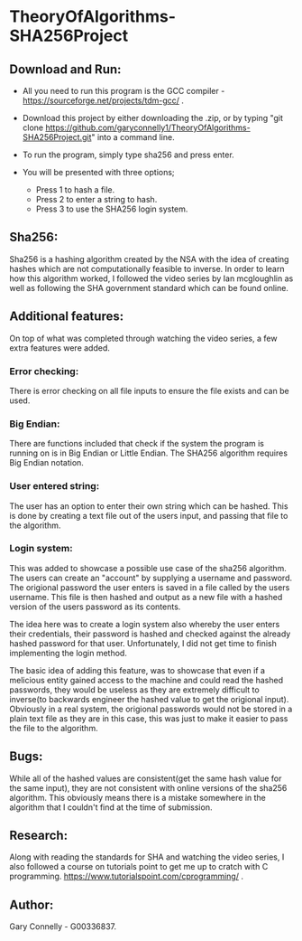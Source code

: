 # TheoryOfAlgorithms-SHA256Project
## Download and Run:
* All you need to run this program is the GCC compiler - https://sourceforge.net/projects/tdm-gcc/ .
* Download this project by either downloading the .zip, or by typing "git clone https://github.com/garyconnelly1/TheoryOfAlgorithms-SHA256Project.git" into a command line.

* To run the program, simply type sha256 and press enter.
* You will be presented with three options;
  - Press 1 to hash a file.
  - Press 2 to enter a string to hash.
  - Press 3 to use the SHA256 login system.
  
## Sha256:
Sha256 is a hashing algorithm created by the NSA with the idea of creating hashes which are not computationally feasible to inverse. In order to learn how this algorithm worked, I followed the video series by Ian mcgloughlin as well as following the SHA government standard which can be found online.


## Additional features:
On top of what was completed through watching the video series, a few extra features were added. 

### Error checking:
There is error checking on all file inputs to ensure the file exists and can be used.

### Big Endian:
There are functions included that check if the system the program is running on is in Big Endian or Little Endian. The SHA256 algorithm requires Big Endian notation.

### User entered string:
The user has an option to enter their own string which can be hashed. This is done by creating a text file out of the users input, and passing that file to the algorithm.

### Login system:
This was added to showcase a possible use case of the sha256 algorithm. The users can create an "account" by supplying a username and password. The origional password the user enters is saved in a file called by the users username. This file is then hashed and output as a new file with a hashed version of the users password as its contents. 

The idea here was to create a login system also whereby the user enters their credentials, their password is hashed and checked against the already hashed password for that user. Unfortunately, I did not get time to finish implementing the login method. 

The basic idea of adding this feature, was to showcase that even if a melicious entity gained access to the machine and could read the hashed passwords, they would be useless as they are extremely difficult to inverse(to backwards engineer the hashed value to get the origional input). Obviously in a real system, the origional passwords would not be stored in a plain text file as they are in this case, this was just to make it easier to pass the file to the algorithm.

## Bugs:
While all of the hashed values are consistent(get the same hash value for the same input), they are not consistent with online versions of the sha256 algorithm. This obviously means there is a mistake somewhere in the algorithm that I couldn't find at the time of submission.

## Research:
Along with reading the standards for SHA and watching the video series, I also followed a course on tutorials point to get me up to cratch with C programming. https://www.tutorialspoint.com/cprogramming/ .

## Author:
Gary Connelly - G00336837.
